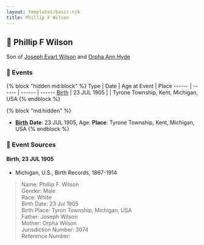 ```yaml
---
layout: templates/basic.njk
title: Phillip F Wilson
---
```

## 🔵 Phillip F Wilson

Son of [Joseph Evart Wilson](/people/5/57306025) and [Orpha Ann Hyde](/people/6/63932813)

### 📆 Events

{% block "hidden md:block" %}
Type | Date | Age at Event | Place
------ | ------ | ------ | ------
[Birth](#event-event-2) | 23 JUL 1905 |  | Tyrone Township, Kent, Michigan, USA
{% endblock %}

{% block "md:hidden" %}
- **[Birth](#event-event-2)**
**Date**: 23 JUL 1905, Age:
**Place**: Tyrone Township, Kent, Michigan, USA
{% endblock %}

### 📰 Event Sources

#### <a id="event-event-2"></a> Birth, 23 JUL 1905
* Michigan, U.S., Birth Records, 1867-1914
>   
  > Name: Phillip F. Wilson  
  > Gender: Male  
  > Race: White  
  > Birth Date: 23 Jul 1905  
  > Birth Place: Tyron Township, Michigan, USA  
  > Father: Joseph Wilson  
  > Mother: Orpha Wilson  
  > Jurisdiction Number: 3074  
  > Reference Number:  
  >